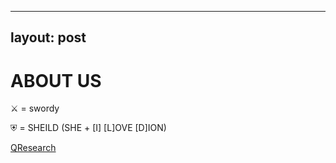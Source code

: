   ---
  layout: post
  ---
  # ABOUT US
  
  ⚔ = swordy
  
  ⛨ = SHEILD (SHE + [I] [L]OVE [D]ION)
  
  <a href="https://8kun.top/qresearch/welcome.html" target="_blank">QResearch</a>